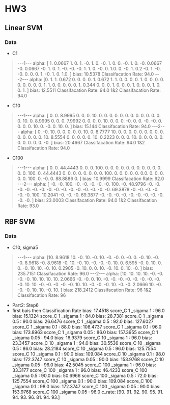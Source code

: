 # HW3
## Linear SVM
### Data
- C1
> ---1---
> alpha:
> [ 1. 0.0667 1. 0. 1. -0. 1. 0. -0. 1. 0. 0. -0. 1. 0. -0. 0.0667 -0.  0.0667 -0. 1. 0. 1.     -0.     -0.     -0.      1.  1. 0. -0.      0.      1.0.      0.     -0.      1.  0.2    -0.      1.     -0.     -0.      0.      0.      0.      1. -0.      1.  0. 1.0.  ]
> bias: 10.5378
> Classifacation Rate: 94.0
> ---2---
> alpha:
> [0.    1.    1.    0.672 0.    0.    0.    0.    1.    0.672 1.    1. 0.    0.    0.    0.    1.    0.    0.    0.    0.  0.    0.    0. 0.    0.    1.    1.    0.    0.    0.    0.    0.    1.    0.344 0. 0.    0.    1.    0.    0.    0.    1.    0.    0.    0.    1.    0. 0.    1.   ]
> bias: 12.5511 
> Classifacation Rate: 94.0
> 1&2 Classifacation Rate: 94.0
- C10
> ---1---
> alpha:
>  [ 0.      0.      8.9995  0.      0.      0.     10.      0.     0.  0.      0.      0.      0.      0.      0.      0.      0.      0.  0.    0.     10.      0.      8.9995  0.      0.      0.      7.9992  0.      0.      0.      0.     10.      0.      0.      0.     -0.  0.      0.     -0.     -0.      0.      0.      0.      0.     10.  0.     -0.      0.     10.      0.    ]
> bias: 15.144
> Classifacation Rate: 94.0
> ---2---
> alpha:
> [ 0.     -0.     10.      0.      0.      0.      0.      0.     10.  0.      8.7777 10.      0.      0.      0.      0.      0.      0.  0.     0.      0.      0.      0.      0.      0.      0.     10.
  8.5554  0.      0.      0.      0.      0.     10.      0.2223  0.  0.      0.     10.      0.      0.      0.      0.      0.      0.  0.      0.      0.      0.     -0.    ]
> bias: 20.4667 
> Classifacation Rate: 94.0
> 1&2 Classifacation Rate: 94.0
- C100
> ---1---
> alpha:
>  [  0.       0.      44.4443   0.       0.       0.     100.       0.   0.       0.       0.       0.       0.       0.       0.       0.   0.       0.       0.       0.     100.       0.      44.4443   0.   0.       0.       0.       0.       0.       0.       0.     100. 0.       0.       0.       0.       0.       0.0.       0.   0.       0.       0.       0.     100.       0.      -0.       0.  88.8886   0.    ]
> bias: 10.9999
> Classifacation Rate: 92.0
> ---2---
> alpha:
>  [ -0.      -0.     100.      -0.      -0.      -0.      -0.      -0. 100.      -0.      48.9796  -0.      -0.      -0.      -0.      -0.  -0.      -0.      -0.      -0.      -0.      -0.      -0.      -0.  -0.      -0.      69.3878  -0.      -0.      -0.      -0.      -0.  -0.     100.      10.2041  -0.      -0.      -0.      69.3877  -0.  -0. -0. -0. -0. -0.    -0. -0. -0. -0. -0.    ] 
> bias: 23.0003
> Classifacation Rate: 94.0
> 1&2 Classifacation Rate: 93.0
## RBF SVM
### Data
- C10, sigma5
> ---1---
> alpha:
> [10.      8.9618 10.     -0.     10.     -0.     10.     -0.     -0.  0.     -0.      0.     -0.     10.     -0.     -0.      8.9618 -0.  8.9618 -0.     10.     -0.     10.     -0.     -0.     -0.     10.  0.      6.595  -0.      0.     10.      0.      0.     -0.     10. 10.     -0.     10.      0.2905 -0.     10.      0.      0.     10. -0.     10.      0.     10.     -0.    ]
> bias: 235.7151
> Classifacation Rate: 96.0
> ---2---
> alpha:
> [10.     10.     10.     10.     -0.     -0.     -0.     -0.     10. 10.     10.     10.      2.0666 -0.     -0.      0.     10.     -0. -0.     -0.     -0.     -0.     -0.     -0.     -0.     -0.     10. 10.     -0.     -0.     -0.     -0.     -0.     10.     10.     -0. -0.     -0.     10.     -0.     -0.      2.0666 10.     -0.     -0. -0.     10.     10.     -0.     10.    ]
> bias: 218.2412
> Classifacation Rate: 96
> 1&2 Classifacation Rate: 96
- Part2: Step6
- first bais then Classification Rate
bias:  17.4518
score_C 1 _sigama 1 :  96.0
bias:  15.1324
score_C 1 _sigama 1 :  84.0
bias:  28.7381
score_C 1 _sigama 0.5 :  90.0
bias:  26.6476
score_C 1 _sigama 0.5 :  92.0
bias:  127.6027
score_C 1 _sigama 0.1 :  88.0
bias:  108.4737
score_C 1 _sigama 0.1 :  96.0
bias:  173.8963
score_C 1 _sigama 0.05 :  86.0
bias:  157.3955
score_C 1 _sigama 0.05 :  94.0
bias:  16.9379
score_C 10 _sigama 1 :  96.0
bias:  23.3457
score_C 10 _sigama 1 :  94.0
bias:  30.5536
score_C 10 _sigama 0.5 :  86.0
bias:  28.2184
score_C 10 _sigama 0.5 :  96.0
bias:  125.7554
score_C 10 _sigama 0.1 :  90.0
bias:  109.084
score_C 10 _sigama 0.1 :  98.0
bias:  172.3747
score_C 10 _sigama 0.05 :  90.0
bias:  153.9768
score_C 10 _sigama 0.05 :  96.0
bias:  42.5045
score_C 100 _sigama 1 :  96.0
bias:  33.3177
score_C 100 _sigama 1 :  96.0
bias:  46.4233
score_C 100 _sigama 0.5 :  90.0
bias:  50.6966
score_C 100 _sigama 0.5 :  72.0
bias:  125.7554
score_C 100 _sigama 0.1 :  90.0
bias:  109.084
score_C 100 _sigama 0.1 :  98.0
bias:  172.3747
score_C 100 _sigama 0.05 :  90.0
bias:  153.9768
score_C 100 _sigama 0.05 :  96.0
c_rate:  [90. 91. 92. 90. 95. 91. 94. 93. 96. 81. 94. 93.]
